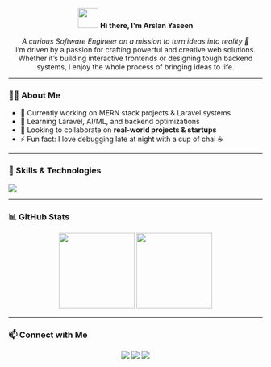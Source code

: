 <!-- Banner / Header -->
<p align="center">
  <img src="https://media.giphy.com/media/hvRJCLFzcasrR4ia7z/giphy.gif" width="40px"> 
  <strong>Hi there, I'm Arslan Yaseen</strong>
</p>

<p align="center">
  <em>A curious Software Engineer on a mission to turn ideas into reality 🚀</em><br>
  I’m driven by a passion for crafting powerful and creative web solutions. Whether it’s building interactive frontends or designing 
  tough backend systems, I enjoy the whole process of bringing ideas to life.
</p>

---

### 👨‍💻 About Me
- 🔭 Currently working on MERN stack projects & Laravel systems  
- 🌱 Learning Laravel, AI/ML, and backend optimizations  
- 👯 Looking to collaborate on **real-world projects & startups**  
- ⚡ Fun fact: I love debugging late at night with a cup of chai ☕  

---

### 🚀 Skills & Technologies
<p>
  <img src="https://skillicons.dev/icons?i=html,css,js,ts,react,nodejs,express,mongodb,mysql,php,laravel,git,github," />
</p>

---

### 📊 GitHub Stats
<p align="center">
  <img src="https://github-readme-stats.vercel.app/api?username=ArslanYaseen&show_icons=true&theme=radical" height="150"/>
  <img src="https://github-readme-stats.vercel.app/api/top-langs/?username=ArslanYaseen&layout=compact&theme=radical" height="150"/>
</p>

---

### 📫 Connect with Me
<p align="center">
  <a href="https://www.linkedin.com/in/arslanyaseen"><img src="https://img.shields.io/badge/-Arslan%20Yaseen-blue?style=for-the-badge&logo=Linkedin&logoColor=white"/></a>
  <a href="mailto:arslanbhatti007yra@gmail.com"><img src="https://img.shields.io/badge/-arslanyaseen@example.com-red?style=for-the-badge&logo=Gmail&logoColor=white"/></a>
  <a href="https://github.com/ArslanYaseen"><img src="https://img.shields.io/badge/-GitHub-black?style=for-the-badge&logo=github&logoColor=white"/></a>
</p>
